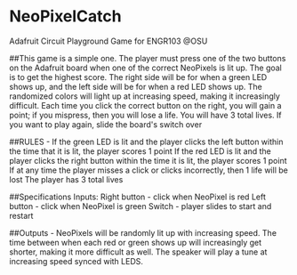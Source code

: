 # NeoPixelCatch
Adafruit Circuit Playground Game for ENGR103 @OSU

##This game is a simple one. The player must press one of the two buttons on the Adafruit board when one of the correct NeoPixels is lit up. The goal is to get the highest score. The right side will be for when a green LED shows up, and the left side will be for when a red LED shows up. The randomized colors will light up at increasing speed, making it increasingly difficult. Each time you click the correct button on the right, you will gain a point; if you mispress, then you will lose a life. You will have 3 total lives. If you want to play again, slide the board's switch over 

##RULES -
If the green LED is lit and the player clicks the left button within the time that it is lit, the player scores 1 point
If the red LED is lit and the player clicks the right button within the time it is lit, the player scores 1 point
If at any time the player misses a click or clicks incorrectly, then 1 life will be lost
The player has 3 total lives

##Specifications 
Inputs:
Right button - click when NeoPixel is red
Left button - click when NeoPixel is green
Switch - player slides to start and restart

##Outputs - 
NeoPixels will be randomly lit up with increasing speed. The time between when each red or green shows up will increasingly get shorter, making it more difficult as well. 
The speaker will play a tune at increasing speed synced with LEDS.
